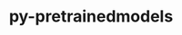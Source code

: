---
title: "py-pretrainedmodels"
layout: cache
categories: [package, develop]
meta: {"compilers": ["apple-clang@=16.0.0", "gcc@=13.2.0"], "num_specs": 79, "num_specs_by_stack": {"ml-darwin-aarch64-mps": 10, "ml-linux-aarch64-cpu": 18, "ml-linux-aarch64-cuda": 16, "ml-linux-x86_64-cpu": 17, "ml-linux-x86_64-cuda": 18, "root": 79}, "oss": ["sequoia", "ubuntu24.04"], "platforms": ["darwin", "linux"], "stacks": ["ml-darwin-aarch64-mps", "ml-linux-aarch64-cpu", "ml-linux-aarch64-cuda", "ml-linux-x86_64-cpu", "ml-linux-x86_64-cuda", "root"], "targets": ["aarch64", "x86_64_v3"], "versions": ["0.7.4"]}
spec_details: [{"compiler": "gcc@=13.2.0", "hash": "2qsx6s44ku3itjxlcxaednv7e6675mz6", "os": "ubuntu24.04", "platform": "linux", "size": "-", "stacks": ["ml-linux-x86_64-cuda", "root"], "target": "x86_64_v3", "variants": ["build_system=python_pip"], "versions": ["0.7.4"]}, {"compiler": "gcc@=13.2.0", "hash": "3r3ce2hj4iznimhv7sm5vnuchsyycbov", "os": "ubuntu24.04", "platform": "linux", "size": "-", "stacks": ["ml-linux-aarch64-cuda", "root"], "target": "aarch64", "variants": ["build_system=python_pip"], "versions": ["0.7.4"]}, {"compiler": "gcc@=13.2.0", "hash": "3zh4cjqdmy4qtw3mimzn4eaojrnqsbdu", "os": "ubuntu24.04", "platform": "linux", "size": "-", "stacks": ["ml-linux-x86_64-cpu", "root"], "target": "x86_64_v3", "variants": ["build_system=python_pip"], "versions": ["0.7.4"]}, {"compiler": "gcc@=13.2.0", "hash": "4bwd65d36tguut664t5jihrdlckycjrr", "os": "ubuntu24.04", "platform": "linux", "size": "-", "stacks": ["ml-linux-x86_64-cpu", "root"], "target": "x86_64_v3", "variants": ["build_system=python_pip"], "versions": ["0.7.4"]}, {"compiler": "gcc@=13.2.0", "hash": "4ujs3zdevmbfiru7huheftrzau6cwn2a", "os": "ubuntu24.04", "platform": "linux", "size": "-", "stacks": ["ml-linux-aarch64-cpu", "root"], "target": "aarch64", "variants": ["build_system=python_pip"], "versions": ["0.7.4"]}, {"compiler": "gcc@=13.2.0", "hash": "55onir25gvh3hispy6idhebqgu3663tc", "os": "ubuntu24.04", "platform": "linux", "size": "-", "stacks": ["ml-linux-x86_64-cuda", "root"], "target": "x86_64_v3", "variants": ["build_system=python_pip"], "versions": ["0.7.4"]}, {"compiler": "gcc@=13.2.0", "hash": "5n25ls4c6kbb56lijhpskdap6xqq6age", "os": "ubuntu24.04", "platform": "linux", "size": "-", "stacks": ["ml-linux-x86_64-cuda", "root"], "target": "x86_64_v3", "variants": ["build_system=python_pip"], "versions": ["0.7.4"]}, {"compiler": "gcc@=13.2.0", "hash": "5y5nmjd2xtcfesc7elp4o5jngvscpxtj", "os": "ubuntu24.04", "platform": "linux", "size": "-", "stacks": ["ml-linux-aarch64-cuda", "root"], "target": "aarch64", "variants": ["build_system=python_pip"], "versions": ["0.7.4"]}, {"compiler": "gcc@=13.2.0", "hash": "62tdjankn3rnbrjjvneaaizqgsgpg4k6", "os": "ubuntu24.04", "platform": "linux", "size": "-", "stacks": ["ml-linux-aarch64-cpu", "root"], "target": "aarch64", "variants": ["build_system=python_pip"], "versions": ["0.7.4"]}, {"compiler": "gcc@=13.2.0", "hash": "6hb67teytx5inw7hcldzr4ztigztgqla", "os": "ubuntu24.04", "platform": "linux", "size": "-", "stacks": ["ml-linux-aarch64-cuda", "root"], "target": "aarch64", "variants": ["build_system=python_pip"], "versions": ["0.7.4"]}, {"compiler": "gcc@=13.2.0", "hash": "6kdfpnmhugvoqn75qlk2ihkh542w65r4", "os": "ubuntu24.04", "platform": "linux", "size": "-", "stacks": ["ml-linux-x86_64-cpu", "root"], "target": "x86_64_v3", "variants": ["build_system=python_pip"], "versions": ["0.7.4"]}, {"compiler": "apple-clang@=16.0.0", "hash": "6ylzf3sbwhtdcr4ztpuqtj2hvomn2frk", "os": "sequoia", "platform": "darwin", "size": "-", "stacks": ["ml-darwin-aarch64-mps", "root"], "target": "aarch64", "variants": ["build_system=python_pip"], "versions": ["0.7.4"]}, {"compiler": "gcc@=13.2.0", "hash": "bfrdis6wlk5fldcxq7zat5ny5xyjejrj", "os": "ubuntu24.04", "platform": "linux", "size": "-", "stacks": ["ml-linux-aarch64-cpu", "root"], "target": "aarch64", "variants": ["build_system=python_pip"], "versions": ["0.7.4"]}, {"compiler": "gcc@=13.2.0", "hash": "bohybb7pkm3mglid42k52rmiy2k6yuye", "os": "ubuntu24.04", "platform": "linux", "size": "-", "stacks": ["ml-linux-x86_64-cpu", "root"], "target": "x86_64_v3", "variants": ["build_system=python_pip"], "versions": ["0.7.4"]}, {"compiler": "gcc@=13.2.0", "hash": "c6xzqgtjf362xibjapdc7xxug2lrl4vp", "os": "ubuntu24.04", "platform": "linux", "size": "-", "stacks": ["ml-linux-x86_64-cpu", "root"], "target": "x86_64_v3", "variants": ["build_system=python_pip"], "versions": ["0.7.4"]}, {"compiler": "apple-clang@=16.0.0", "hash": "cma7mgy7qtthdqumiut5bina7af4ywvm", "os": "sequoia", "platform": "darwin", "size": "-", "stacks": ["ml-darwin-aarch64-mps", "root"], "target": "aarch64", "variants": ["build_system=python_pip"], "versions": ["0.7.4"]}, {"compiler": "gcc@=13.2.0", "hash": "cnced3hwptqqh56l5ocesdsgvq3psjwe", "os": "ubuntu24.04", "platform": "linux", "size": "-", "stacks": ["ml-linux-x86_64-cpu", "root"], "target": "x86_64_v3", "variants": ["build_system=python_pip"], "versions": ["0.7.4"]}, {"compiler": "gcc@=13.2.0", "hash": "cptkbdfqqjly3xqcyvc5bymh3dd4nll4", "os": "ubuntu24.04", "platform": "linux", "size": "-", "stacks": ["ml-linux-aarch64-cuda", "root"], "target": "aarch64", "variants": ["build_system=python_pip"], "versions": ["0.7.4"]}, {"compiler": "apple-clang@=16.0.0", "hash": "dgun5kosdn62nsz44ushvjrgl5r4xzwh", "os": "sequoia", "platform": "darwin", "size": "-", "stacks": ["ml-darwin-aarch64-mps", "root"], "target": "aarch64", "variants": ["build_system=python_pip"], "versions": ["0.7.4"]}, {"compiler": "gcc@=13.2.0", "hash": "dthirc3ywioppnnc56t7yltwi55zzawm", "os": "ubuntu24.04", "platform": "linux", "size": "-", "stacks": ["ml-linux-x86_64-cpu", "root"], "target": "x86_64_v3", "variants": ["build_system=python_pip"], "versions": ["0.7.4"]}, {"compiler": "gcc@=13.2.0", "hash": "eihuzehwq2onlcqutjquduy6dmf77vgv", "os": "ubuntu24.04", "platform": "linux", "size": "-", "stacks": ["ml-linux-aarch64-cpu", "root"], "target": "aarch64", "variants": ["build_system=python_pip"], "versions": ["0.7.4"]}, {"compiler": "gcc@=13.2.0", "hash": "ff2wpbuwazvayudlt2ims55nqkumm3tb", "os": "ubuntu24.04", "platform": "linux", "size": "-", "stacks": ["ml-linux-x86_64-cuda", "root"], "target": "x86_64_v3", "variants": ["build_system=python_pip"], "versions": ["0.7.4"]}, {"compiler": "gcc@=13.2.0", "hash": "fqgvji36zlgbnrxjmzu4ktwmt7cjevvu", "os": "ubuntu24.04", "platform": "linux", "size": "-", "stacks": ["ml-linux-aarch64-cuda", "root"], "target": "aarch64", "variants": ["build_system=python_pip"], "versions": ["0.7.4"]}, {"compiler": "gcc@=13.2.0", "hash": "g3uhwij6vtdx52cnkktu77osawpf7alw", "os": "ubuntu24.04", "platform": "linux", "size": "-", "stacks": ["ml-linux-aarch64-cpu", "root"], "target": "aarch64", "variants": ["build_system=python_pip"], "versions": ["0.7.4"]}, {"compiler": "gcc@=13.2.0", "hash": "g67axtoaov2iqrlpier7uz2rok5yp23r", "os": "ubuntu24.04", "platform": "linux", "size": "-", "stacks": ["ml-linux-aarch64-cpu", "root"], "target": "aarch64", "variants": ["build_system=python_pip"], "versions": ["0.7.4"]}, {"compiler": "gcc@=13.2.0", "hash": "gm647mnyff2t73op6wynq3jurk7awq6r", "os": "ubuntu24.04", "platform": "linux", "size": "-", "stacks": ["ml-linux-aarch64-cuda", "root"], "target": "aarch64", "variants": ["build_system=python_pip"], "versions": ["0.7.4"]}, {"compiler": "gcc@=13.2.0", "hash": "gtc66lqtmpevm3w7rtqqja3kohlssagg", "os": "ubuntu24.04", "platform": "linux", "size": "-", "stacks": ["ml-linux-aarch64-cpu", "root"], "target": "aarch64", "variants": ["build_system=python_pip"], "versions": ["0.7.4"]}, {"compiler": "gcc@=13.2.0", "hash": "hokwd5axyqct6q3i2y4oxcvoq6sz6tas", "os": "ubuntu24.04", "platform": "linux", "size": "-", "stacks": ["ml-linux-aarch64-cpu", "root"], "target": "aarch64", "variants": ["build_system=python_pip"], "versions": ["0.7.4"]}, {"compiler": "gcc@=13.2.0", "hash": "hrrrsnvvdyo4mdwmxnye54orqon7ul5z", "os": "ubuntu24.04", "platform": "linux", "size": "-", "stacks": ["ml-linux-x86_64-cpu", "root"], "target": "x86_64_v3", "variants": ["build_system=python_pip"], "versions": ["0.7.4"]}, {"compiler": "apple-clang@=16.0.0", "hash": "ih4hkgou7ni7lgtuhdobhjq2n2zjisiy", "os": "sequoia", "platform": "darwin", "size": "-", "stacks": ["ml-darwin-aarch64-mps", "root"], "target": "aarch64", "variants": ["build_system=python_pip"], "versions": ["0.7.4"]}, {"compiler": "gcc@=13.2.0", "hash": "ijpm6ixggt3vugnswtqs2l3q5cwslddj", "os": "ubuntu24.04", "platform": "linux", "size": "-", "stacks": ["ml-linux-aarch64-cpu", "root"], "target": "aarch64", "variants": ["build_system=python_pip"], "versions": ["0.7.4"]}, {"compiler": "gcc@=13.2.0", "hash": "iktazuk3lxby3y5ht7hghnjdhbas4s5n", "os": "ubuntu24.04", "platform": "linux", "size": "-", "stacks": ["ml-linux-aarch64-cpu", "root"], "target": "aarch64", "variants": ["build_system=python_pip"], "versions": ["0.7.4"]}, {"compiler": "gcc@=13.2.0", "hash": "iqa443t7pbt54hlcdlqamfrwpyhqj2jg", "os": "ubuntu24.04", "platform": "linux", "size": "-", "stacks": ["ml-linux-x86_64-cuda", "root"], "target": "x86_64_v3", "variants": ["build_system=python_pip"], "versions": ["0.7.4"]}, {"compiler": "gcc@=13.2.0", "hash": "jbia5khos7hsi7smokpt6muwaei27dp4", "os": "ubuntu24.04", "platform": "linux", "size": "-", "stacks": ["ml-linux-x86_64-cuda", "root"], "target": "x86_64_v3", "variants": ["build_system=python_pip"], "versions": ["0.7.4"]}, {"compiler": "gcc@=13.2.0", "hash": "k7go77flktrkq7lwojx3s4p2hibx5rn7", "os": "ubuntu24.04", "platform": "linux", "size": "-", "stacks": ["ml-linux-aarch64-cuda", "root"], "target": "aarch64", "variants": ["build_system=python_pip"], "versions": ["0.7.4"]}, {"compiler": "gcc@=13.2.0", "hash": "k7qc24pl3ode66ljwqgl6daws5uhsg2f", "os": "ubuntu24.04", "platform": "linux", "size": "-", "stacks": ["ml-linux-aarch64-cuda", "root"], "target": "aarch64", "variants": ["build_system=python_pip"], "versions": ["0.7.4"]}, {"compiler": "gcc@=13.2.0", "hash": "kcgihfatqzo2oq22r2w24o4i5usgmkx6", "os": "ubuntu24.04", "platform": "linux", "size": "-", "stacks": ["ml-linux-aarch64-cuda", "root"], "target": "aarch64", "variants": ["build_system=python_pip"], "versions": ["0.7.4"]}, {"compiler": "gcc@=13.2.0", "hash": "kjpy722qowsesqrxvisrail7po37pz2c", "os": "ubuntu24.04", "platform": "linux", "size": "-", "stacks": ["ml-linux-aarch64-cuda", "root"], "target": "aarch64", "variants": ["build_system=python_pip"], "versions": ["0.7.4"]}, {"compiler": "gcc@=13.2.0", "hash": "klaekmtlkcvml5zmyvkqnl7g4kkqrcng", "os": "ubuntu24.04", "platform": "linux", "size": "-", "stacks": ["ml-linux-aarch64-cpu", "root"], "target": "aarch64", "variants": ["build_system=python_pip"], "versions": ["0.7.4"]}, {"compiler": "gcc@=13.2.0", "hash": "lfea5xhaddunqmqzxcmgfhv6ybqtcees", "os": "ubuntu24.04", "platform": "linux", "size": "-", "stacks": ["ml-linux-x86_64-cuda", "root"], "target": "x86_64_v3", "variants": ["build_system=python_pip"], "versions": ["0.7.4"]}, {"compiler": "gcc@=13.2.0", "hash": "mq6mdnaviwsflkpy774ggfia2g7alliz", "os": "ubuntu24.04", "platform": "linux", "size": "-", "stacks": ["ml-linux-aarch64-cuda", "root"], "target": "aarch64", "variants": ["build_system=python_pip"], "versions": ["0.7.4"]}, {"compiler": "apple-clang@=16.0.0", "hash": "mwgf3zkoerasbbbd42s4probv33vnrcg", "os": "sequoia", "platform": "darwin", "size": "-", "stacks": ["ml-darwin-aarch64-mps", "root"], "target": "aarch64", "variants": ["build_system=python_pip"], "versions": ["0.7.4"]}, {"compiler": "gcc@=13.2.0", "hash": "nppptsrdpy6ngnv55ka3tom6h3hrq6l7", "os": "ubuntu24.04", "platform": "linux", "size": "-", "stacks": ["ml-linux-aarch64-cpu", "root"], "target": "aarch64", "variants": ["build_system=python_pip"], "versions": ["0.7.4"]}, {"compiler": "gcc@=13.2.0", "hash": "nqrzp2a3if5z2fto4qxqfsl7bc7qtuu7", "os": "ubuntu24.04", "platform": "linux", "size": "-", "stacks": ["ml-linux-aarch64-cpu", "root"], "target": "aarch64", "variants": ["build_system=python_pip"], "versions": ["0.7.4"]}, {"compiler": "gcc@=13.2.0", "hash": "ntepsgfuiwg5dhdbykqhxf6n6yzyvkgx", "os": "ubuntu24.04", "platform": "linux", "size": "-", "stacks": ["ml-linux-x86_64-cuda", "root"], "target": "x86_64_v3", "variants": ["build_system=python_pip"], "versions": ["0.7.4"]}, {"compiler": "gcc@=13.2.0", "hash": "o7bhrl7cdr2zpltnbafybawqt4fkdrv6", "os": "ubuntu24.04", "platform": "linux", "size": "-", "stacks": ["ml-linux-aarch64-cuda", "root"], "target": "aarch64", "variants": ["build_system=python_pip"], "versions": ["0.7.4"]}, {"compiler": "gcc@=13.2.0", "hash": "obnpjupd63mf5nyicu5wwohmn62pvw6y", "os": "ubuntu24.04", "platform": "linux", "size": "-", "stacks": ["ml-linux-x86_64-cuda", "root"], "target": "x86_64_v3", "variants": ["build_system=python_pip"], "versions": ["0.7.4"]}, {"compiler": "gcc@=13.2.0", "hash": "ochqclb6aduyvnifa44j2smtjova2mio", "os": "ubuntu24.04", "platform": "linux", "size": "-", "stacks": ["ml-linux-x86_64-cpu", "root"], "target": "x86_64_v3", "variants": ["build_system=python_pip"], "versions": ["0.7.4"]}, {"compiler": "gcc@=13.2.0", "hash": "odhbbcusmrkhyubrnxs6eiwp2n56r6q2", "os": "ubuntu24.04", "platform": "linux", "size": "-", "stacks": ["ml-linux-x86_64-cuda", "root"], "target": "x86_64_v3", "variants": ["build_system=python_pip"], "versions": ["0.7.4"]}, {"compiler": "gcc@=13.2.0", "hash": "pdw7ltl5rk7jh7obyzp4e2edwjpnll4d", "os": "ubuntu24.04", "platform": "linux", "size": "-", "stacks": ["ml-linux-x86_64-cuda", "root"], "target": "x86_64_v3", "variants": ["build_system=python_pip"], "versions": ["0.7.4"]}, {"compiler": "gcc@=13.2.0", "hash": "pf4qat4kjw7srjksqnqbmyafydjub5at", "os": "ubuntu24.04", "platform": "linux", "size": "-", "stacks": ["ml-linux-x86_64-cuda", "root"], "target": "x86_64_v3", "variants": ["build_system=python_pip"], "versions": ["0.7.4"]}, {"compiler": "gcc@=13.2.0", "hash": "plxmu4rtnh3tuioerhvyfdbnw3d6mrpt", "os": "ubuntu24.04", "platform": "linux", "size": "-", "stacks": ["ml-linux-x86_64-cpu", "root"], "target": "x86_64_v3", "variants": ["build_system=python_pip"], "versions": ["0.7.4"]}, {"compiler": "gcc@=13.2.0", "hash": "pz4cuxjjyiw4qurntjbvdk4ei55adao5", "os": "ubuntu24.04", "platform": "linux", "size": "-", "stacks": ["ml-linux-x86_64-cuda", "root"], "target": "x86_64_v3", "variants": ["build_system=python_pip"], "versions": ["0.7.4"]}, {"compiler": "gcc@=13.2.0", "hash": "pz73zyyse2m2h7yet2wfjqawexxdsil6", "os": "ubuntu24.04", "platform": "linux", "size": "-", "stacks": ["ml-linux-x86_64-cpu", "root"], "target": "x86_64_v3", "variants": ["build_system=python_pip"], "versions": ["0.7.4"]}, {"compiler": "apple-clang@=16.0.0", "hash": "q2uoliz74hwbl7qpbynbmip7v5j5vk5m", "os": "sequoia", "platform": "darwin", "size": "-", "stacks": ["ml-darwin-aarch64-mps", "root"], "target": "aarch64", "variants": ["build_system=python_pip"], "versions": ["0.7.4"]}, {"compiler": "gcc@=13.2.0", "hash": "qtje7q5tf4ajbjkbx5si3lvps5smurqk", "os": "ubuntu24.04", "platform": "linux", "size": "-", "stacks": ["ml-linux-aarch64-cuda", "root"], "target": "aarch64", "variants": ["build_system=python_pip"], "versions": ["0.7.4"]}, {"compiler": "gcc@=13.2.0", "hash": "rfk2toso2af6cm7fkjruvcioniodu2t2", "os": "ubuntu24.04", "platform": "linux", "size": "-", "stacks": ["ml-linux-x86_64-cpu", "root"], "target": "x86_64_v3", "variants": ["build_system=python_pip"], "versions": ["0.7.4"]}, {"compiler": "apple-clang@=16.0.0", "hash": "ry7bo2qkbsooykvsk4m2lsxzfn3cyjdq", "os": "sequoia", "platform": "darwin", "size": "-", "stacks": ["ml-darwin-aarch64-mps", "root"], "target": "aarch64", "variants": ["build_system=python_pip"], "versions": ["0.7.4"]}, {"compiler": "gcc@=13.2.0", "hash": "s4uq6c7v3ivmqu4j7mwipgcx2kozkg4e", "os": "ubuntu24.04", "platform": "linux", "size": "-", "stacks": ["ml-linux-aarch64-cuda", "root"], "target": "aarch64", "variants": ["build_system=python_pip"], "versions": ["0.7.4"]}, {"compiler": "apple-clang@=16.0.0", "hash": "s63tiqf3xz63zthhpgzovxpy7l2vrah4", "os": "sequoia", "platform": "darwin", "size": "-", "stacks": ["ml-darwin-aarch64-mps", "root"], "target": "aarch64", "variants": ["build_system=python_pip"], "versions": ["0.7.4"]}, {"compiler": "gcc@=13.2.0", "hash": "sp5kepnbj45a6dogbtry32v7e3fko4qv", "os": "ubuntu24.04", "platform": "linux", "size": "-", "stacks": ["ml-linux-x86_64-cpu", "root"], "target": "x86_64_v3", "variants": ["build_system=python_pip"], "versions": ["0.7.4"]}, {"compiler": "gcc@=13.2.0", "hash": "strsph6itruw2jqzbh5behopv2yvye3z", "os": "ubuntu24.04", "platform": "linux", "size": "-", "stacks": ["ml-linux-x86_64-cuda", "root"], "target": "x86_64_v3", "variants": ["build_system=python_pip"], "versions": ["0.7.4"]}, {"compiler": "gcc@=13.2.0", "hash": "sugdhmhd55buttd3tvapqiczdavgc2ii", "os": "ubuntu24.04", "platform": "linux", "size": "-", "stacks": ["ml-linux-x86_64-cuda", "root"], "target": "x86_64_v3", "variants": ["build_system=python_pip"], "versions": ["0.7.4"]}, {"compiler": "gcc@=13.2.0", "hash": "u4kywq4knzm3c7nomgego6omci7tie2h", "os": "ubuntu24.04", "platform": "linux", "size": "-", "stacks": ["ml-linux-aarch64-cpu", "root"], "target": "aarch64", "variants": ["build_system=python_pip"], "versions": ["0.7.4"]}, {"compiler": "gcc@=13.2.0", "hash": "u4r477c2e5gxfwywehmnfclzn3sjhjsw", "os": "ubuntu24.04", "platform": "linux", "size": "-", "stacks": ["ml-linux-x86_64-cpu", "root"], "target": "x86_64_v3", "variants": ["build_system=python_pip"], "versions": ["0.7.4"]}, {"compiler": "gcc@=13.2.0", "hash": "ugg5qy2qvypqxuxyzeqym7f6fxjddot7", "os": "ubuntu24.04", "platform": "linux", "size": "-", "stacks": ["ml-linux-aarch64-cpu", "root"], "target": "aarch64", "variants": ["build_system=python_pip"], "versions": ["0.7.4"]}, {"compiler": "gcc@=13.2.0", "hash": "uohnycbsnck4ltvyyfdvsaqejc37l3mv", "os": "ubuntu24.04", "platform": "linux", "size": "-", "stacks": ["ml-linux-x86_64-cuda", "root"], "target": "x86_64_v3", "variants": ["build_system=python_pip"], "versions": ["0.7.4"]}, {"compiler": "gcc@=13.2.0", "hash": "uu7umr7mwdwlknj2wohlldrwsxs5km6g", "os": "ubuntu24.04", "platform": "linux", "size": "-", "stacks": ["ml-linux-x86_64-cpu", "root"], "target": "x86_64_v3", "variants": ["build_system=python_pip"], "versions": ["0.7.4"]}, {"compiler": "gcc@=13.2.0", "hash": "vtiywmaqf6lkkylwelrsxiediwmv3bdd", "os": "ubuntu24.04", "platform": "linux", "size": "-", "stacks": ["ml-linux-x86_64-cpu", "root"], "target": "x86_64_v3", "variants": ["build_system=python_pip"], "versions": ["0.7.4"]}, {"compiler": "gcc@=13.2.0", "hash": "vwrico3fs76kv4cbqf22yg5p2lwg3dci", "os": "ubuntu24.04", "platform": "linux", "size": "-", "stacks": ["ml-linux-aarch64-cpu", "root"], "target": "aarch64", "variants": ["build_system=python_pip"], "versions": ["0.7.4"]}, {"compiler": "apple-clang@=16.0.0", "hash": "vysqpi3cqvet6l7hujbs5xpruc4hqkh6", "os": "sequoia", "platform": "darwin", "size": "-", "stacks": ["ml-darwin-aarch64-mps", "root"], "target": "aarch64", "variants": ["build_system=python_pip"], "versions": ["0.7.4"]}, {"compiler": "gcc@=13.2.0", "hash": "wbtf4huuenvoctkvvv63yqhpp2ega2rt", "os": "ubuntu24.04", "platform": "linux", "size": "-", "stacks": ["ml-linux-aarch64-cpu", "root"], "target": "aarch64", "variants": ["build_system=python_pip"], "versions": ["0.7.4"]}, {"compiler": "apple-clang@=16.0.0", "hash": "wpjnm6uy4hjmm4p7vv7lqjrjgqjd7yc7", "os": "sequoia", "platform": "darwin", "size": "-", "stacks": ["ml-darwin-aarch64-mps", "root"], "target": "aarch64", "variants": ["build_system=python_pip"], "versions": ["0.7.4"]}, {"compiler": "gcc@=13.2.0", "hash": "wwp2ewyutnri4fdkdoudahl6kxwux43y", "os": "ubuntu24.04", "platform": "linux", "size": "-", "stacks": ["ml-linux-aarch64-cuda", "root"], "target": "aarch64", "variants": ["build_system=python_pip"], "versions": ["0.7.4"]}, {"compiler": "gcc@=13.2.0", "hash": "x7xvguiddeypbxwg62p4vpc77ps7yhok", "os": "ubuntu24.04", "platform": "linux", "size": "-", "stacks": ["ml-linux-aarch64-cpu", "root"], "target": "aarch64", "variants": ["build_system=python_pip"], "versions": ["0.7.4"]}, {"compiler": "gcc@=13.2.0", "hash": "xdijtvru7c7r36irnzyiitnibz7bc6vb", "os": "ubuntu24.04", "platform": "linux", "size": "-", "stacks": ["ml-linux-x86_64-cuda", "root"], "target": "x86_64_v3", "variants": ["build_system=python_pip"], "versions": ["0.7.4"]}, {"compiler": "gcc@=13.2.0", "hash": "xefkeetsbwlgdpxpwvwtkvpl6mfniajz", "os": "ubuntu24.04", "platform": "linux", "size": "-", "stacks": ["ml-linux-aarch64-cuda", "root"], "target": "aarch64", "variants": ["build_system=python_pip"], "versions": ["0.7.4"]}, {"compiler": "gcc@=13.2.0", "hash": "zd3pduzznea5oww52zoo456574lijqap", "os": "ubuntu24.04", "platform": "linux", "size": "-", "stacks": ["ml-linux-x86_64-cuda", "root"], "target": "x86_64_v3", "variants": ["build_system=python_pip"], "versions": ["0.7.4"]}, {"compiler": "gcc@=13.2.0", "hash": "zwfqlz2l6loyzsxgjezuqjbj2nrznwra", "os": "ubuntu24.04", "platform": "linux", "size": "-", "stacks": ["ml-linux-x86_64-cpu", "root"], "target": "x86_64_v3", "variants": ["build_system=python_pip"], "versions": ["0.7.4"]}]
---